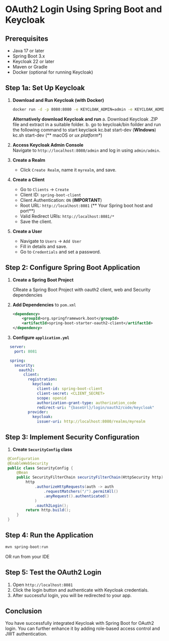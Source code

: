 # OAuth2 Login Using Spring Boot and Keycloak

## Prerequisites
- Java 17 or later
- Spring Boot 3.x
- Keycloak 22 or later
- Maven or Gradle
- Docker (optional for running Keycloak)

## Step 1a: Set Up Keycloak
1. **Download and Run Keycloak (with Docker)**
   ```sh
   docker run -d -p 8080:8080 -e KEYCLOAK_ADMIN=admin -e KEYCLOAK_ADMIN_PASSWORD=admin quay.io/keycloak/keycloak:latest start-dev
   ```
   **Alternatively download Keycloak and run**
   a. Download Keycloak .ZIP file and extract in a suitable folder.
   b. go to keycloak/bin foilder and run the following command to start keyclaok
   kc.bat start-dev (**WIndows**)
   kc.sh start-dev (** macOS or *ux platform**)
    
2. **Access Keycloak Admin Console**  
   Navigate to `http://localhost:8080/admin` and log in using `admin/admin`.
3. **Create a Realm**
   - Click `Create Realm`, name it `myrealm`, and save.
4. **Create a Client**
   - Go to `Clients` → `Create`
   - Client ID: `spring-boot-client`
   - Client Authentication: `ON` (**IMPORTANT**)
   - Root URL: `http://localhost:8081` (** Your Spring boot host and port**)
   - Valid Redirect URIs: `http://localhost:8081/*`
   - Save the client.
5. **Create a User**
   - Navigate to `Users` → `Add User`
   - Fill in details and save.
   - Go to `Credentials` and set a password.

## Step 2: Configure Spring Boot Application
1. **Create a Spring Boot Project**
   
   CReate a Spring Boot Project with oauth2 client, web and Security dependencies
    
2. **Add Dependencies** to `pom.xml`
   ```xml
   <dependency>
       <groupId>org.springframework.boot</groupId>
       <artifactId>spring-boot-starter-oauth2-client</artifactId>
   </dependency>
    ```
3. **Configure `application.yml`**
 ```yml
   server:
     port: 8081

   spring:
     security:
       oauth2:
         client:
           registration:
             keycloak:
               client-id: spring-boot-client
               client-secret: <CLIENT_SECRET>
               scope: openid
               authorization-grant-type: authorization_code
               redirect-uri: "{baseUrl}/login/oauth2/code/keycloak"
           provider:
             keycloak:
               issuer-uri: http://localhost:8080/realms/myrealm
   ```

## Step 3: Implement Security Configuration
1. **Create `SecurityConfig` class**
  ```java
   @Configuration
   @EnableWebSecurity
   public class SecurityConfig {
       @Bean
       public SecurityFilterChain securityFilterChain(HttpSecurity http) throws Exception {
           http
               .authorizeHttpRequests(auth -> auth
                   .requestMatchers("/").permitAll()
                   .anyRequest().authenticated()
               )
               .oauth2Login();
           return http.build();
       }
   }
 ```   

## Step 4: Run the Application
```sh
mvn spring-boot:run
```
OR 
run from your IDE
 

## Step 5: Test the OAuth2 Login
1. Open `http://localhost:8081`
2. Click the login button and authenticate with Keycloak credentials.
3. After successful login, you will be redirected to your app.

## Conclusion
You have successfully integrated Keycloak with Spring Boot for OAuth2 login. You can further enhance it by adding role-based access control and JWT authentication.
